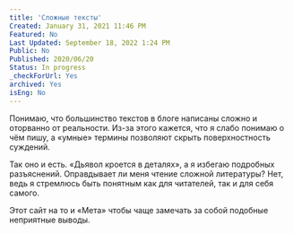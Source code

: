 ```yaml
---
title: 'Сложные тексты'
Created: January 31, 2021 11:46 PM
Featured: No
Last Updated: September 18, 2022 1:24 PM
Public: No
Published: 2020/06/20
Status: In progress
_checkForUrl: Yes
archived: Yes
isEng: No
---
```


Понимаю, что большинство текстов в блоге написаны сложно и оторванно от реальности. Из-за этого кажется, что я слабо понимаю о чём пишу, а «умные» термины позволяют скрыть поверхностность суждений.

Так оно и есть. «Дьявол кроется в деталях», а я избегаю подробных разъяснений. Оправдывает ли меня чтение сложной литературы? Нет, ведь я стремлюсь быть понятным как для читателей, так и для себя самого.

Этот сайт на то и «Мета» чтобы чаще замечать за собой подобные неприятные выводы.
